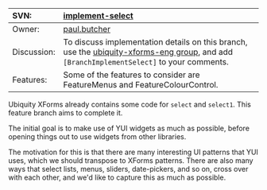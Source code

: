 | SVN: | [implement-select](http://code.google.com/p/ubiquity-xforms/source/browse/branches/implement-select) |
|:-----|:-----------------------------------------------------------------------------------------------------|
| Owner: | [paul.butcher](http://code.google.com/u/paul.butcher/)                                               |
| Discussion: | To discuss implementation details on this branch, use the [ubiquity-xforms-eng group](http://groups.google.com/group/ubiquity-xforms-eng/), and add `[BranchImplementSelect]` to your comments. |
| Features: | Some of the features to consider are FeatureMenus and FeatureColourControl.                          |

Ubiquity XForms already contains some code for `select` and `select1`. This feature branch aims to complete it.

The initial goal is to make use of YUI widgets as much as possible, before opening things out to use widgets from other libraries.

The motivation for this is that there are many interesting UI patterns that YUI uses, which we should transpose to XForms patterns. There are also many ways that select lists, menus, sliders, date-pickers, and so on, cross over with each other, and we'd like to capture this as much as possible.